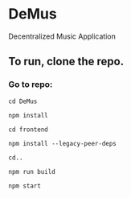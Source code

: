 # DeMus
Decentralized Music Application

## To run, clone the repo.

### Go to repo: 

`cd DeMus`

`npm install`

`cd frontend`

`npm install --legacy-peer-deps`

`cd..`

`npm run build`

`npm start`


